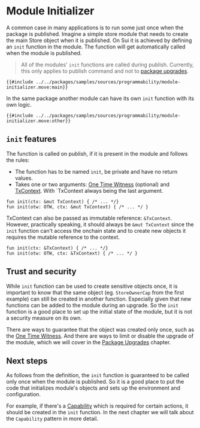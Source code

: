 # Module Initializer

A common case in many applications is to run some just once when the package is published. Imagine a simple store module that needs to create the main Store object when it is published. On Sui it is achieved by defining an `init` function in the module. The function will get automatically called when the module is published.

> All of the modules' `init` functions are called during publish. Currently, this only applies to publish command and not to [package upgrades](./package-upgrades.md).

```move
{{#include ../../packages/samples/sources/programmability/module-initializer.move:main}}
```

In the same package another module can have its own `init` function with its own logic.

```move
{{#include ../../packages/samples/sources/programmability/module-initializer.move:other}}
```

## `init` features

The function is called on publish, if it is present in the module and follows the rules:

- The function has to be named `init`, be private and have no return values.
- Takes one or two arguments: [One Time Witness](./one-time-witness.md) (optional) and [TxContext](./transaction-context.md). With `TxContext always being the last argument.

```move
fun init(ctx: &mut TxContext) { /* ... */}
fun init(otw: OTW, ctx: &mut TxContext) { /* ... */ }
```

TxContext can also be passed as immutable reference: `&TxContext`. However, practically speaking, it should always be `&mut TxContext` since the `init` function can't access the onchain state and to create new objects it requires the mutable reference to the context.

```move
fun init(ctx: &TxContext) { /* ... */}
fun init(otw: OTW, ctx: &TxContext) { /* ... */ }
```

## Trust and security

While `init` function can be used to create sensitive objects once, it is important to know that the same object (eg. `StoreOwnerCap` from the first example) can still be created in another function. Especially given that new functions can be added to the module during an upgrade. So the `init` function is a good place to set up the initial state of the module, but it is not a security measure on its own.

There are ways to guarantee that the object was created only once, such as the [One Time Witness](./one-time-witness.md). And there are ways to limit or disable the upgrade of the module, which we will cover in the [Package Upgrades](./package-upgrades.md) chapter.

## Next steps

As follows from the definition, the `init` function is guaranteed to be called only once when the module is published. So it is a good place to put the code that initializes module's objects and sets up the environment and configuration.

For example, if there's a [Capability](./capability.md) which is required for certain actions, it should be created in the `init` function. In the next chapter we will talk about the `Capability` pattern in more detail.
